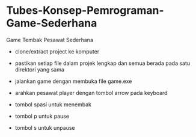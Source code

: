 # Tubes-Konsep-Pemrograman-Game-Sederhana
Game Tembak Pesawat Sederhana

- clone/extract project ke komputer
- pastikan setiap file dalam projek lengkap dan semua berada pada satu direktori yang sama
- jalankan game dengan membuka file game.exe

- arahkan pesawat player dengan tombol arrow pada keyboard
- tombol spasi untuk menembak
- tombol p untuk pause
- tombol s untuk unpause
